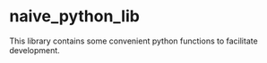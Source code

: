 # naive_python_lib

This library contains some convenient python functions to facilitate development.
